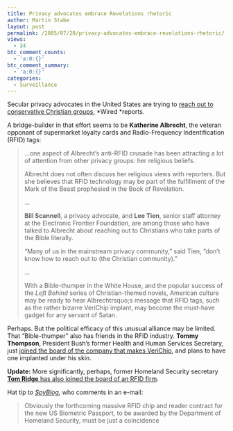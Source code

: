 ```yaml
---
title: Privacy advocates embrace Revelations rhetoric
author: Martin Stabe
layout: post
permalink: /2005/07/20/privacy-advocates-embrace-revelations-rhetoric/
views:
  - 34
btc_comment_counts:
  - 'a:0:{}'
btc_comment_summary:
  - 'a:0:{}'
categories:
  - Surveillance
---
```

Secular privacy advocates in the United States are trying to [reach out to conservative Christian groups][1], *Wired *reports.

A bridge-builder in that effort seems to be **Katherine Albrecht**, the veteran opponant of supermarket loyalty cards and Radio-Frequency Indentification (RFID) tags:

> &#8230;one aspect of Albrecht&rsquo;s anti-RFID crusade has been attracting a lot of attention from other privacy groups: her religious beliefs.
> 
> Albrecht does not often discuss her religious views with reporters. But she believes that RFID technology may be part of the fulfillment of the Mark of the Beast prophesied in the Book of Revelation.
> 
> &#8230;
> 
> **Bill Scannell**, a privacy advocate, and **Lee Tien**, senior staff attorney at the Electronic Frontier Foundation, are among those who have talked to Albrecht about reaching out to Christians who take parts of the Bible literally.
> 
> &ldquo;Many of us in the mainstream privacy community,&rdquo; said Tien, &ldquo;don&rsquo;t know how to reach out to (the Christian community).&rdquo;
> 
> &#8230;
> 
> With a Bible-thumper in the White House, and the popular success of the *Left Behind* series of Christian-themed novels, American culture may be ready to hear Albrechtrsquo;s message that RFID tags, such as the rather bizarre VeriChip implant, may become the must-have gadget for any servant of Satan.

Perhaps. But the political efficacy of this unusual alliance may be limited. That &ldquo;Bible-thumper&rdquo; also has friends in the RFID industry. **Tommy Thompson**, President Bush&rsquo;s former Health and Human Services Secretary, just [joined the board of the company that makes VeriChip][2], and plans to have one implanted under his skin.

**Update:** More significantly, perhaps, former Homeland Security secretary [**Tom Ridge** has also joined the board of an RFID firm][3]. 

Hat tip to *[SpyBlog][4],* who comments in an e-mail:

> Obviously the forthcoming massive RFID chip and reader contract for the new US Biometric Passport, to be awarded by the Department of Homeland Security, must be just a coincidence

 [1]: http://www.wired.com/news/privacy/0,1848,68133,00.html?tw=rss.PRV
 [2]: http://news.zdnet.com/2100-1009_22-5793685.html
 [3]: http://www.savi.com/news/2005/2005.04.05.shtml
 [4]: http://www.spy.org.uk/spyblog